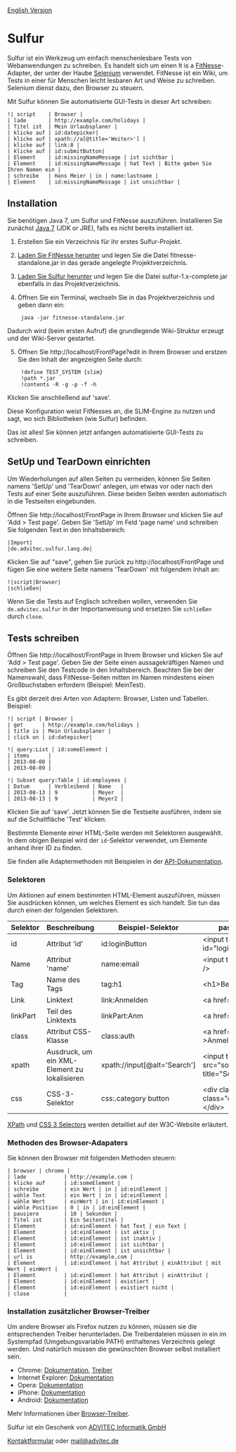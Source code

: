 [English Version](README.md)

Sulfur
======

Sulfur ist ein Werkzeug um einfach menschenlesbare Tests von Webanwendungen zu schreiben. Es handelt sich um einen It is a 
[FitNesse](http://fitnesse.org/)-Adapter, der unter der Haube [Selenium](http://docs.seleniumhq.org/) verwendet. FitNesse ist ein Wiki, um Tests in einer für Menschen leicht lesbaren Art und Weise zu schreiben. Selenium dienst dazu, den Browser zu steuern.

Mit Sulfur können Sie automatisierte GUI-Tests in dieser Art schreiben:

    !| script    | Browser |
    | lade       | http://example.com/holidays |
    | Titel ist  | Mein Urlaubsplaner |
    | klicke auf | id:datepicker|
    | klicke auf | xpath://a[@title='Weiter>'] |
    | klicke auf | link:8 |
    | klicke auf | id:submitButton|
    | Element    | id:missingNameMessage | ist sichtbar |
    | Element    | id:missingNameMessage | hat Text | Bitte geben Sie Ihren Namen ein |
    | schreibe   | Hans Meier | in | name:lastname |
    | Element    | id:missingNameMessage | ist unsichtbar |

Installation
------------

Sie benötigen Java 7, um Sulfur und FitNesse auszuführen. Installieren Sie zunächst [Java 7](http://www.oracle.com/technetwork/java/javase/downloads/index.html) (JDK or JRE), falls es nicht bereits installiert ist.

1. Erstellen Sie ein Verzeichnis für ihr erstes Sulfur-Projekt.
2. [Laden Sie FitNesse herunter](http://fitnesse.org/FitNesseDownload) und legen Sie die Datei fitnesse-standalone.jar in das gerade angelegte Projektverzeichnis.
3. [Laden Sie Sulfur herunter](http://www.advitec.de/download/sulfur/sulfur-1.0-complete.jar) und legen Sie die Datei sulfur-1.x-complete.jar ebenfalls in das Projektverzeichnis.
4. Öffnen Sie ein Terminal, wechseln Sie in das Projektverzeichnis und geben dann ein:

        java -jar fitnesse-standalone.jar

Dadurch wird (beim ersten Aufruf) die grundlegende Wiki-Struktur erzeugt und der Wiki-Server gestartet.

5. Öffnen Sie http://localhost/FrontPage?edit in Ihrem Browser und erstzen Sie den Inhalt der angezeigten Seite durch:


        !define TEST_SYSTEM {slim} 
        !path *.jar
        !contents -R -g -p -f -h

Klicken Sie anschließend auf 'save'.

Diese Konfiguration weist FitNesses an, die SLIM-Engine zu nutzen und sagt, wo sich Bibliotheken (wie Sulfur) befinden.

Das ist alles! Sie können jetzt anfangen automatisierte GUI-Tests zu schreiben.

SetUp und TearDown einrichten
-----------------------------

Um Wiederholungen auf allen Seiten zu vermeiden, können Sie Seiten namens 'SetUp' und 'TearDown' anlegen, um etwas vor oder nach den Tests auf einer Seite auszuführen. Diese beiden Seiten werden automatisch in die Testseiten eingebunden.

Öffnen Sie http://localhost/FrontPage in Ihrem Browser und klicken Sie auf 'Add > Test page'. Geben Sie 'SetUp' im Feld 'page name' und schreiben Sie folgenden Text in den Inhaltsbereich:

    |Import|
    |de.advitec.sulfur.lang.de|

Klicken Sie auf "save", gehen Sie zurück zu http://localhost/FrontPage und fügen Sie eine weitere Seite namens 'TearDown' mit folgendem Inhalt an:

    !|script|Browser|
    |schließen|

Wenn Sie die Tests auf Englisch schreiben wollen, verwenden Sie `de.advitec.sulfur` in der Importanweisung und ersetzen Sie `schließen` durch `close`.

Tests schreiben
---------------

Öffnen Sie http://localhost/FrontPage in Ihrem Browser und klicken Sie auf 'Add > Test page'. Geben Sie der Seite einen aussagekräftigen Namen und schreiben Sie den Testcode in den Inhaltsbereich. Beachten Sie bei der Namenswahl, dass FitNesse-Seiten mitten im Namen mindestens einen Großbuchstaben erfordern (Beispiel: MeinTest).

Es gibt derzeit drei Arten von Adaptern: Browser, Listen und Tabellen. Beispiel:

    !| script | Browser |
    | get      | http://example.com/holidays |
    | title is | Mein Urlaubsplaner |
    | click on | id:datepicker|

    !| query:List | id:someElement |
    | items      |
    | 2013-08-08 |
    | 2013-08-09 |

    !| Subset query:Table | id:employees |
    | Datum      | Verbleibend | Name   | 
    | 2013-08-13 | 9           | Meyer  |
    | 2013-08-13 | 9           | Meyer2 |

Klicken Sie auf 'save'. Jetzt können Sie die Testseite ausführen, indem sie auf die Schaltfläche 'Test' klicken.

Bestimmte Elemente einer HTML-Seite werden mit Selektoren ausgewählt. In dem obigen Beispiel wird der `id`-Selektor verwendet, um Elemente anhand ihrer ID zu finden.

Sie finden alle Adaptermethoden mit Beispielen in der [API-Dokumentation](http://www.advitec.de/download/sulfur/apidocs/).

### Selektoren

Um Aktionen auf einem bestimmten HTML-Element auszuführen, müssen Sie ausdrücken können, um welches Element es sich handelt. Sie tun das durch einen der folgenden Selektoren.
<table>
 <thead>
   <tr>
     <th>Selektor</th>
     <th>Beschreibung</th>
     <th>Beispiel-Selektor</th>
     <th>passt auf Beispiel-HTML</th>
   </tr>
 </thead>
 <tbody>
   <tr>
     <td>id</td>
     <td>Attribut 'id'</td>
     <td>id:loginButton</td>
     <td>&lt;input type=&quot;submit&quot; id=&quot;loginButton&quot; /&gt;</td>
   </tr>
   <tr>
     <td>Name</td>
     <td>Attribut 'name'</td>
     <td>name:email</td><td>&lt;input type=&quot;text&quot; name=&quot;email&quot; /&gt;</td>
   </tr>
   <tr>
     <td>Tag</td>
     <td>Name des Tags</td>
     <td>tag:h1</th>
     <td>&lt;h1&gt;Beispiel&lt;/h1&gt;</td>
   </tr>
   <tr>
     <td>Link</td>
     <td>Linktext</td>
     <td>link:Anmelden</td>
     <td>&lt;a href=&quot;...&quot;&gt;Anmelden&lt;/a&gt;</td>
   </tr>
   <tr>
     <td>linkPart</td>
     <td>Teil des Linktexts</td>
     <td>linkPart:Anm</td>
     <td>&lt;a href=&quot;...&quot;&gt;Anmelden&lt;/a&gt;</td>
   </tr>
   <tr>
     <td>class</td>
     <td>Attribut CSS-Klasse</td>
     <td>class:auth</td>
     <td>&lt;a href=&quot;...&quot; class=&quot;auth&quot; &gt;Anmelden&lt;/a&gt;</td>
   </tr>
   <tr>
     <td>xpath</td>
     <td>Ausdruck, um ein XML-Element zu lokalisieren</td>
     <td>xpath://input[@alt='Search']</td>
     <td>&lt;input type=&quot;image&quot; 
       src=&quot;some.gif&quot; alt=&quot;Search&quot; title=&quot;Search&quot;&gt;</td>
   </tr>
   <tr>
     <td>css</td>
     <td>CSS-3-Selektor</td>
     <td>css:.category button</td>
     <td>&lt;div class=&quot;category&quot;&gt;&lt;button 
       class=&quot;confirmation&quot;&gt;OK&lt;/button&gt;&lt;/div&gt;</td>
   </tr>
 </tbody>
</table>

<p><a href="http://www.w3.org/TR/xpath/">XPath</a> und 
<a href="http://www.w3.org/TR/css3-selectors/">CSS 3 Selectors</a> werden detailliet auf der
W3C-Website erläutert.</p>

### Methoden des Browser-Adapaters

Sie können den Browser mit folgenden Methoden steuern:

    | browser | chrome |
    | lade            | http://example.com |
    | klicke auf      | id:someElement |
    | schreibe        | ein Wert | in | id:einElement |
    | wähle Text      | ein Wert | in | id:einElement |
    | wähle Wert      | einWert | in | id:einElement |
    | wähle Position  | 0 | in | id:einElement |
    | pausiere        | 10 | Sekunden |
    | Titel ist       | Ein Seitentitel |
    | Element         | id:einElement | hat Text | ein Text |
    | Element         | id:einElement | ist aktiv |
    | Element         | id:einElement | ist inaktiv |
    | Element         | id:einElement | ist sichtbar |
    | Element         | id:einElement | ist unsichtbar |
    | url is          | http://example.com |
    | Element         | id:einElement | hat Attribut | einAttribut | mit Wert | einWert |
    | Element         | id:einElement | hat Attribut | einAttribut | 
    | Element         | id:einElement | existiert |
    | Element         | id:einElement | existiert nicht |
    | close           |

### Installation zusätzlicher Browser-Treiber

Um andere Browser als Firefox nutzen zu können, müssen sie die entsprechenden Treiber herunterladen. Die Treiberdateien müssen in ein im Systempfad (Umgebungsvariable PATH) enthaltenes Verzeichnis gelegt werden. Und natürlich müssen die gewünschten Browser selbst installiert sein.

* Chrome: [Dokumentation](http://docs.seleniumhq.org/docs/03_webdriver.jsp#chrome-driver), [Treiber](https://code.google.com/p/chromedriver/downloads/list)
* Internet Explorer: [Dokumentation](https://code.google.com/p/selenium/wiki/InternetExplorerDriver)
* Opera: [Dokumentation](https://code.google.com/p/selenium/wiki/OperaDriver)
* iPhone: [Dokumentation](https://code.google.com/p/selenium/wiki/IPhoneDriver)
* Android: [Dokumentation](https://code.google.com/p/selenium/wiki/AndroidDriver)

Mehr Informationen über [Browser-Treiber](http://docs.seleniumhq.org/docs/03_webdriver.jsp#selenium-webdriver-s-drivers).

Sulfur ist ein Geschenk von [ADVITEC Informatik GmbH](http://www.advitec.de/softwareentwicklung/start/)

[Kontaktformular](http://www.advitec.de/cake/app/webroot/index.php) oder [mail@advitec.de](mail@advitec.de)